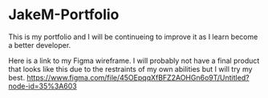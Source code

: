 # JakeM-Portfolio

This is my portfolio and I will be continueing to improve it as I learn become a better developer.

Here is a link to my Figma wireframe. I will probably not have a final product that looks like this due to the restraints of my own abilities but I will try my best. https://www.figma.com/file/45OEpqqXfBFZ2AOHGn6o9T/Untitled?node-id=35%3A603